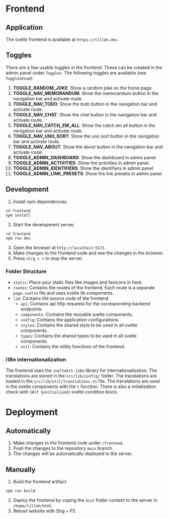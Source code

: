 # Frontend

## Application

The svelte frontend is available at `https://tilloh.dev`.

## Toggles

There are a few usable toggles in the frontend. These can be created in the admin panel under `Toggles`. The following toggles are available (see `TogglesEnum`):

1. **TOGGLE_RANDOM_JOKE**: Show a random joke on the home page.
2. **TOGGLE_NAV_MEMORANDUM**: Show the memorandum button in the navigation bar and activate route.
3. **TOGGLE_NAV_TODO**: Show the todo button in the navigation bar and activate route.
4. **TOGGLE_NAV_CHAT**: Show the chat button in the navigation bar and activate route.
5. **TOGGLE_NAV_CATCH_EM_ALL**: Show the catch em all button in the navigation bar and activate route.
6. **TOGGLE_NAV_UNO_SORT**: Show the uno sort button in the navigation bar and activate route.
7. **TOGGLE_NAV_ABOUT**: Show the about button in the navigation bar and activate route.
8. **TOGGLE_ADMIN_DASHBOARD**: Show the dashboard in admin panel.
9. **TOGGLE_ADMIN_ACTIVITIES**: Show the activities in admin panel.
10. **TOGGLE_ADMIN_IDENTIFIERS**: Show the identifiers in admin panel.
11. **TOGGLE_ADMIN_LINK_PRESETS**: Show the link presets in admin panel.

## Development

1. Install npm dependencies.

```
cd frontend
npm install
```

2. Start the development server.

```
cd frontend
npm run dev
```

3. Open the browser at `http://localhost:5173`.
4. Make changes to the frontend code and see the changes in the browser.
5. Press `strg + c` to stop the server.

### Folder Structure

- `static`: Place your static files like images and favicons in here.
- `routes`: Contains the routes of the frontend. Each route is a separate `page.svelte` file and uses svelte lib components.
- `lib`: Contains the source code of the frontend.
  - `api`: Contains api http requests for the corresponding backend endpoints.
  - `components`: Contains the reusable svelte components.
  - `config`: Contains the application configurations.
  - `styles`: Contains the shared style to be used in all svelte components.
  - `types`: Contains the shared types to be used in all svelte components.
  - `util`: Contains the utility functions of the frontend.

### i18n internationalization

The frontend uses the `sveltekit-i18n` library for internationalization. The translations are stored in the `src/lib/config/` folder. The translations are loaded in the `src/lib/util/translations.ts` file. The translations are used in the svelte components with the `t` function. There is also a initialization check with `{#if $initialized}` svelte condition block.

# Deployment

## Automatically

1. Make changes to the frontend code under `/frontend`.
2. Push the changes to the repository `main` branch.
3. The changes will be automatically deployed to the server.

## Manually

1. Build the frontend artifact

```
npm run build
```

2. Deploy the frontend by coping the `dist` folder content to the server in `/home/tilloh/html`.
3. Reload website with Strg + F5.
